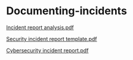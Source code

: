 # Documenting-incidents
[Incident report analysis.pdf](https://github.com/KalaniIbarra/Documenting-incidents/files/13775514/Incident.report.analysis.pdf)


[Security incident report template.pdf](https://github.com/KalaniIbarra/Documenting-incidents/files/13775515/Security.incident.report.template.pdf)


[Cybersecurity incident report.pdf](https://github.com/KalaniIbarra/Documenting-incidents/files/13775518/Cybersecurity.incident.report.pdf)
